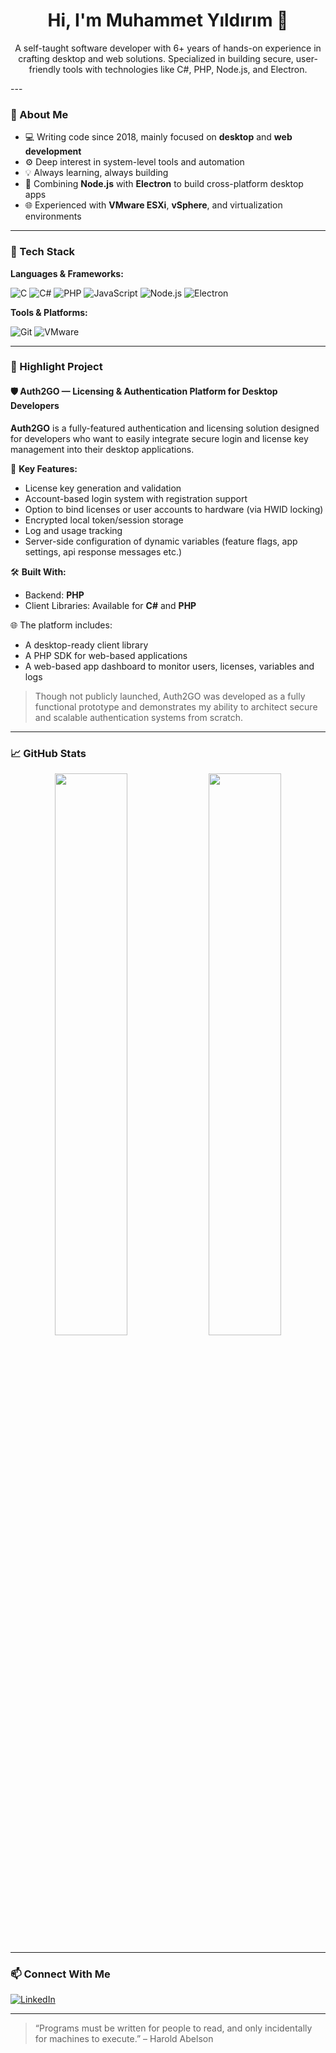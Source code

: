 <h1 align="center">Hi, I'm Muhammet Yıldırım 👋</h1>

<p align="center">
  A self-taught software developer with 6+ years of hands-on experience in crafting desktop and web solutions.  
  Specialized in building secure, user-friendly tools with technologies like C#, PHP, Node.js, and Electron.
</p>
---

### 🧠 About Me

- 💻 Writing code since 2018, mainly focused on **desktop** and **web development**
- ⚙️ Deep interest in system-level tools and automation
- 💡 Always learning, always building
- 🧰 Combining **Node.js** with **Electron** to build cross-platform desktop apps
- 🌐 Experienced with **VMware ESXi**, **vSphere**, and virtualization environments

---

### 🔧 Tech Stack

**Languages & Frameworks:**

![C](https://img.shields.io/badge/C-00599C?style=for-the-badge&logo=c&logoColor=white)
![C#](https://img.shields.io/badge/C%23-239120?style=for-the-badge&logo=c-sharp&logoColor=white)
![PHP](https://img.shields.io/badge/PHP-777BB4?style=for-the-badge&logo=php&logoColor=white)
![JavaScript](https://img.shields.io/badge/JavaScript-F7DF1E?style=for-the-badge&logo=javascript&logoColor=black)
![Node.js](https://img.shields.io/badge/Node.js-339933?style=for-the-badge&logo=nodedotjs&logoColor=white)
![Electron](https://img.shields.io/badge/Electron-2E2E2E?style=for-the-badge&logo=electron&logoColor=white)

**Tools & Platforms:**

![Git](https://img.shields.io/badge/Git-F05032?style=for-the-badge&logo=git&logoColor=white)
![VMware](https://img.shields.io/badge/VMware-607078?style=for-the-badge&logo=vmware&logoColor=white)

---

### 🚀 Highlight Project

#### 🛡️ Auth2GO — Licensing & Authentication Platform for Desktop Developers

**Auth2GO** is a fully-featured authentication and licensing solution designed for developers who want to easily integrate secure login and license key management into their desktop applications.

🔑 **Key Features:**
- License key generation and validation  
- Account-based login system with registration support  
- Option to bind licenses or user accounts to hardware (via HWID locking)  
- Encrypted local token/session storage  
- Log and usage tracking  
- Server-side configuration of dynamic variables (feature flags, app settings, api response messages etc.)

🛠️ **Built With:**
- Backend: **PHP**
- Client Libraries: Available for **C#** and **PHP**

🌐 The platform includes:
- A desktop-ready client library
- A PHP SDK for web-based applications
- A web-based app dashboard to monitor users, licenses, variables and logs

> Though not publicly launched, Auth2GO was developed as a fully functional prototype and demonstrates my ability to architect secure and scalable authentication systems from scratch.

---

### 📈 GitHub Stats

<p align="center">
  <img src="https://github-readme-stats.vercel.app/api?username=muhamm3tyildirim&show_icons=true&theme=radical" width="48%" />
  <img src="https://github-readme-stats.vercel.app/api/top-langs/?username=muhamm3tyildirim&layout=compact&theme=radical" width="48%" />
</p>

---

### 📫 Connect With Me

[![LinkedIn](https://img.shields.io/badge/LinkedIn-%230077B5.svg?style=for-the-badge&logo=linkedin&logoColor=white)](https://www.linkedin.com/in/muhammet-y%C4%B1ld%C4%B1r%C4%B1m-046638264/)

---

> “Programs must be written for people to read, and only incidentally for machines to execute.” – Harold Abelson
